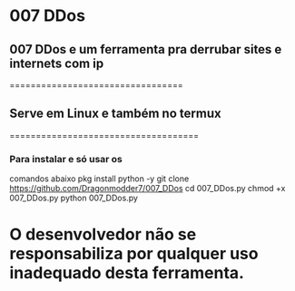 # 007 DDos
## 007 DDos e um ferramenta pra derrubar sites e internets com ip
=================================
## Serve em Linux e também no termux
====================================
### Para instalar e só usar os 
comandos abaixo
pkg install python -y
git clone https://github.com/Dragonmodder7/007_DDos
cd 007_DDos.py
chmod +x 007_DDos.py
python 007_DDos.py
# O desenvolvedor não se responsabiliza por qualquer uso inadequado desta ferramenta.
